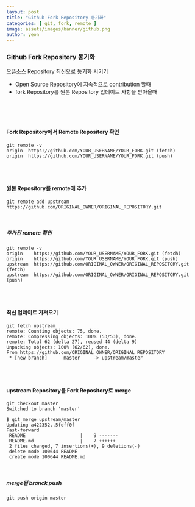 ```yaml
---
layout: post
title: "Github Fork Repository 동기화" 
categories: [ git, fork, remote ]
image: assets/images/banner/github.png
author: yeon
---
```



### Github Fork Repository 동기화
오픈소스 Repository 최신으로 동기화 시키기

- Open Source Repository에 지속적으로 contribution 할때
- fork Repository를 원본 Repository 업데이트 사항을 받아올때

<br><br><br>

#### Fork Repository에서 Remote Repository 확인
~~~
git remote -v
origin  https://github.com/YOUR_USERNAME/YOUR_FORK.git (fetch)
origin  https://github.com/YOUR_USERNAME/YOUR_FORK.git (push)
~~~

<br><br>

#### 원본 Repository를 remote에 추가
~~~
git remote add upstream
https://github.com/ORIGINAL_OWNER/ORIGINAL_REPOSITORY.git
~~~

<br>

##### 추가된 remote 확인
~~~
git remote -v
origin    https://github.com/YOUR_USERNAME/YOUR_FORK.git (fetch)
origin    https://github.com/YOUR_USERNAME/YOUR_FORK.git (push)
upstream  https://github.com/ORIGINAL_OWNER/ORIGINAL_REPOSITORY.git (fetch)
upstream  https://github.com/ORIGINAL_OWNER/ORIGINAL_REPOSITORY.git (push)
~~~

<br><br>

#### 최신 업데이트 가져오기
~~~
git fetch upstream
remote: Counting objects: 75, done.
remote: Compressing objects: 100% (53/53), done.
remote: Total 62 (delta 27), reused 44 (delta 9)
Unpacking objects: 100% (62/62), done.
From https://github.com/ORIGINAL_OWNER/ORIGINAL_REPOSITORY
 * [new branch]      master     -> upstream/master
~~~

<br><br>

#### upstream Repository를 Fork Repository로 merge
~~~
git checkout master
Switched to branch 'master'

$ git merge upstream/master
Updating a422352..5fdff0f
Fast-forward
 README                    |    9 -------
 README.md                 |    7 ++++++
 2 files changed, 7 insertions(+), 9 deletions(-)
 delete mode 100644 README
 create mode 100644 README.md
~~~

<br>

##### merge된 branck push
~~~
git push origin master
~~~

<br><br><br>